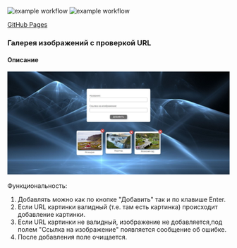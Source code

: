 ![example workflow](https://github.com/lekseff/AHJ_3-3/actions/workflows/ci_test.yml/badge.svg)
![example workflow](https://github.com/lekseff/AHJ_3-3/actions/workflows/deploy.yml/badge.svg)

[GitHub Pages](https://lekseff.github.io/AHJ_3-3/)

### Галерея изображений с проверкой URL

#### Описание

![](./pic/gallery.jpg)

Функциональность:

1. Добавлять можно как по кнопке "Добавить" так и по клавише Enter.
2. Если URL картинки валидный (т.е. там есть картинка) происходит добавление картинки.
3. Если URL картинки не валидный, изображение не добавляется,под полем "Ссылка на изображение" появляется сообщение об ошибке.
4. После добавления поле очищается.

